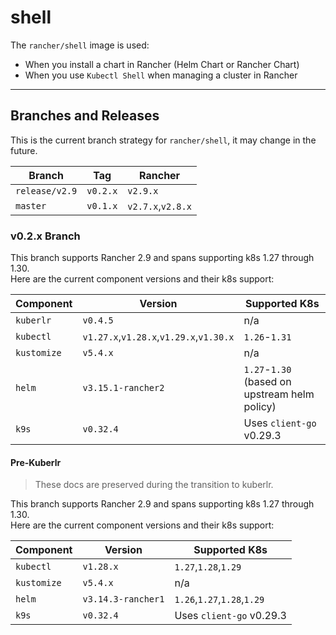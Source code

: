 # shell

The `rancher/shell` image is used:

- When you install a chart in Rancher (Helm Chart or Rancher Chart)
- When you use `Kubectl Shell` when managing a cluster in Rancher

---
## Branches and Releases
This is the current branch strategy for `rancher/shell`, it may change in the future.

| Branch         | Tag      | Rancher           |
|----------------|----------|-------------------|
| `release/v2.9` | `v0.2.x` | `v2.9.x`          |
| `master`       | `v0.1.x` | `v2.7.x`,`v2.8.x` |

### v0.2.x Branch
This branch supports Rancher 2.9 and spans supporting k8s 1.27 through 1.30.  
Here are the current component versions and their k8s support:

| Component   | Version                                 | Supported K8s                                 |
|-------------|-----------------------------------------|-----------------------------------------------|
| `kuberlr`   | `v0.4.5`                                | n/a                                           |
| `kubectl`   | `v1.27.x`,`v1.28.x`,`v1.29.x`,`v1.30.x` | `1.26`-`1.31`                                 |
| `kustomize` | `v5.4.x`                                | n/a                                           |
| `helm`      | `v3.15.1-rancher2`                      | `1.27`-`1.30` (based on upstream helm policy) |
| `k9s`       | `v0.32.4`                               | Uses `client-go` v0.29.3                      |


#### Pre-Kuberlr
> These docs are preserved during the transition to kuberlr.

This branch supports Rancher 2.9 and spans supporting k8s 1.27 through 1.30.  
Here are the current component versions and their k8s support:

| Component   | Version            | Supported K8s              |
|-------------|--------------------|----------------------------|
| `kubectl`   | `v1.28.x`          | `1.27`,`1.28`,`1.29`       |
| `kustomize` | `v5.4.x`           |             n/a            |
| `helm`      | `v3.14.3-rancher1` | `1.26`,`1.27`,`1.28`,`1.29`|
| `k9s`       | `v0.32.4`          | Uses `client-go` v0.29.3   |
